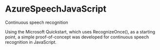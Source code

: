 # AzureSpeechJavaScript
 Continuous speech recognition

Using the Microsoft Quickstart, which uses RecognizeOnce(), as a starting point, a simple proof-of-concept was developed for continuous speech recognition in JavaScript.